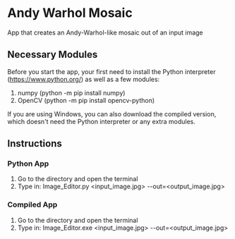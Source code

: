 # Andy Warhol Mosaic
App that creates an Andy-Warhol-like mosaic out of an input image

## Necessary Modules
Before you start the app, your first need to install the Python interpreter (https://www.python.org/) as well as a few modules:

1. numpy (python -m pip install numpy)
2. OpenCV (python -m pip install opencv-python)

If you are using Windows, you can also download the compiled version, which doesn't need the Python interpreter or any extra modules.

## Instructions
### Python App
1. Go to the directory and open the terminal
2. Type in: Image_Editor.py <input_image.jpg> --out=<output_image.jpg>

### Compiled App
1. Go to the directory and open the terminal
2. Type in: Image_Editor.exe <input_image.jpg> --out=<output_image.jpg>

